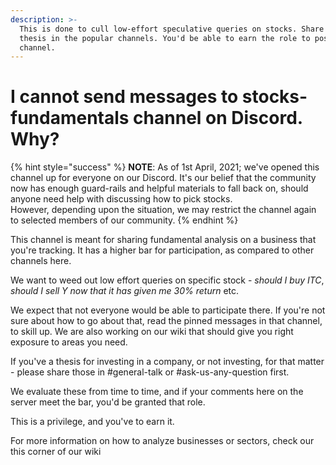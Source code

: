 ```yaml
---
description: >-
  This is done to cull low-effort speculative queries on stocks. Share your
  thesis in the popular channels. You'd be able to earn the role to post in that
  channel.
---
```


# I cannot send messages to stocks-fundamentals channel on Discord. Why?

{% hint style="success" %}
**NOTE**: As of 1st April, 2021; we've opened this channel up for everyone on our Discord. It's our belief that the community now has enough guard-rails and helpful materials to fall back on, should anyone need help with discussing how to pick stocks.  
However, depending upon the situation, we may restrict the channel again to selected members of our community.
{% endhint %}

This channel is meant for sharing fundamental analysis on a business that you're tracking. It has a higher bar for participation, as compared to other channels here.

We want to weed out low effort queries on specific stock - _should I buy ITC_, _should I sell Y now that it has given me 30% return_ etc.

We expect that not everyone would be able to participate there. If you're not sure about how to go about that, read the pinned messages in that channel, to skill up. We are also working on our wiki that should give you right exposure to areas you need.

If you've a thesis for investing in a company, or not investing, for that matter - please share those in \#general-talk or \#ask-us-any-question first.

We evaluate these from time to time, and if your comments here on the server meet the bar, you'd be granted that role.

This is a privilege, and you've to earn it.

For more information on how to analyze businesses or sectors, check our this corner of our wiki

